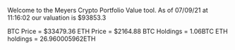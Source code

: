 Welcome to the Meyers Crypto Portfolio Value tool. 
As of 07/09/21 at 11:16:02 our valuation is $93853.3 

BTC Price = $33479.36
 ETH Price = $2164.88
BTC Holdings = 1.06BTC
 ETH holdings = 26.960005962ETH 
